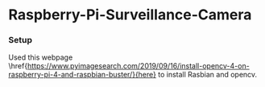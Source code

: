 # Raspberry-Pi-Surveillance-Camera


### Setup
Used this webpage \href{https://www.pyimagesearch.com/2019/09/16/install-opencv-4-on-raspberry-pi-4-and-raspbian-buster/}{here} to install Rasbian and opencv.
